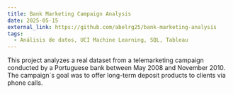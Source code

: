 ```yaml
---
title: Bank Marketing Campaign Analysis
date: 2025-05-15
external_link: https://github.com/abelrg25/bank-marketing-analysis
tags:
  - Análisis de datos, UCI Machine Learning, SQL, Tableau
---
```


This project analyzes a real dataset from a telemarketing campaign conducted by a Portuguese bank between May 2008 and November 2010. The campaign´s goal was to offer long-term deposit products to clients via phone calls. 
 

<!--more-->

